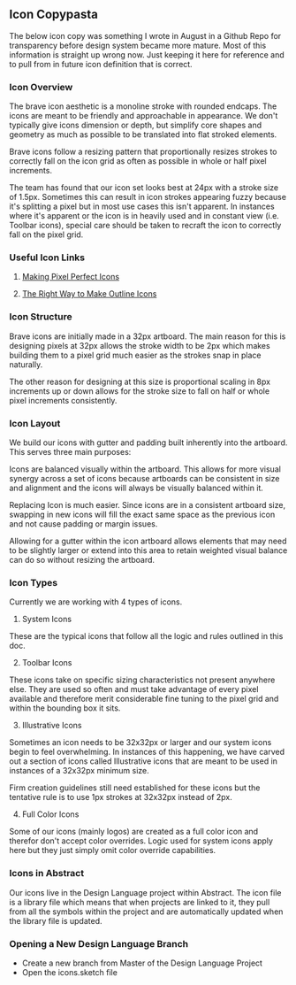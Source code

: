 

## Icon Copypasta

The below icon copy was something I wrote in August in a Github Repo for transparency before design system became more mature. Most of this information is straight up wrong now. Just keeping it here for reference and to pull from in future icon definition that is correct.

### Icon Overview

The brave icon aesthetic is a monoline stroke with rounded endcaps. The icons are meant to be friendly and approachable in appearance. We don't typically give icons dimension or depth, but simplify core shapes and geometry as much as possible to be translated into flat stroked elements.

Brave icons follow a resizing pattern that proportionally resizes strokes to correctly fall on the icon grid as often as possible in whole or half pixel increments.

The team has found that our icon set looks best at 24px with a stroke size of
1.5px. Sometimes this can result in icon strokes appearing fuzzy because it's splitting a pixel but in most use cases this isn't apparent.
In instances where it's apparent or the icon is in heavily used and in constant view (i.e. Toolbar icons), special care should be taken to recraft the icon to correctly fall on the pixel grid.

### Useful Icon Links

1. [Making Pixel Perfect Icons](https://icons8.com/articles/make-pixel-perfect-icons/)

2. [The Right Way to Make Outline Icons](http://iconutopia.com/proper-way-of-creating-outline-icons/)

### Icon Structure

Brave icons are initially made in a 32px artboard. The main reason for this is designing pixels at 32px allows the stroke width to be 2px which makes building them to a pixel grid much easier as the strokes snap in place naturally.

The other reason for designing at this size is proportional scaling in 8px increments up or down allows for the stroke size to fall on half or whole pixel increments consistently.

### Icon Layout

We build our icons with gutter and padding built inherently into the artboard. This serves three main purposes:

Icons are balanced visually within the artboard. This allows for more visual synergy across a set of icons because artboards can be consistent in size and alignment and the icons will always be visually balanced within it.

Replacing Icon is much easier. Since icons are in a consistent artboard size, swapping in new icons will fill the exact same space as the previous icon and not cause padding or margin issues.

Allowing for a gutter within the icon artboard allows elements that may need to be slightly larger or extend into this area to retain weighted visual balance can do so without resizing the artboard.

### Icon Types

Currently we are working with 4 types of icons.

1. System Icons

These are the typical icons that follow all the logic and rules outlined in this doc.

2. Toolbar Icons

These icons take on specific sizing characteristics not present anywhere else. They are used so often and must take advantage of every pixel available and therefore merit considerable fine tuning to the pixel grid and within the bounding box it sits.

3. Illustrative Icons

Sometimes an icon needs to be 32x32px or larger and our system icons begin to feel overwhelming. In instances of this happening, we have carved out a section of icons called Illustrative icons that are meant to be used in instances of a 32x32px minimum size.

Firm creation guidelines still need established for these icons but the tentative rule is to use 1px strokes at 32x32px instead of 2px.

4. Full Color Icons

Some of our icons (mainly logos) are created as a full color icon and therefor don't accept color overrides. Logic used for system icons apply here but they just simply omit color override capabilities.

### Icons in Abstract

Our icons live in the Design Language project within Abstract. The icon file is a library file which means that when projects are linked to it, they pull from all the symbols within the project and are automatically updated when the library file is updated.

### Opening a New Design Language Branch

- Create a new branch from Master of the Design Language Project
- Open the icons.sketch file